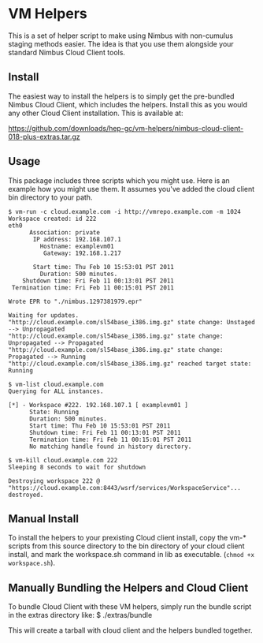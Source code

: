# VM Helpers

This is a set of helper script to make using Nimbus with non-cumulus staging
methods easier. The idea is that you use them alongside your standard Nimbus
Cloud Client tools. 

## Install

The easiest way to install the helpers is to simply get the pre-bundled Nimbus Cloud Client, which includes the helpers. Install this as you would any other Cloud Client installation. This is available at:

https://github.com/downloads/hep-gc/vm-helpers/nimbus-cloud-client-018-plus-extras.tar.gz

## Usage

This package includes three scripts which you might use. Here is an example how
you might use them. It assumes you've added the cloud client bin directory to
your path.

    $ vm-run -c cloud.example.com -i http://vmrepo.example.com -m 1024
    Workspace created: id 222
    eth0
          Association: private
           IP address: 192.168.107.1
             Hostname: examplevm01
              Gateway: 192.168.1.217
    
           Start time: Thu Feb 10 15:53:01 PST 2011
             Duration: 500 minutes.
        Shutdown time: Fri Feb 11 00:13:01 PST 2011
     Termination time: Fri Feb 11 00:15:01 PST 2011

    Wrote EPR to "./nimbus.1297381979.epr"

    Waiting for updates.
    "http://cloud.example.com/sl54base_i386.img.gz" state change: Unstaged --> Unpropagated
    "http://cloud.example.com/sl54base_i386.img.gz" state change: Unpropagated --> Propagated
    "http://cloud.example.com/sl54base_i386.img.gz" state change: Propagated --> Running
    "http://cloud.example.com/sl54base_i386.img.gz" reached target state: Running

    $ vm-list cloud.example.com
    Querying for ALL instances.
    
    [*] - Workspace #222. 192.168.107.1 [ examplevm01 ]
          State: Running
          Duration: 500 minutes.
          Start time: Thu Feb 10 15:53:01 PST 2011
          Shutdown time: Fri Feb 11 00:13:01 PST 2011
          Termination time: Fri Feb 11 00:15:01 PST 2011
          No matching handle found in history directory.

    $ vm-kill cloud.example.com 222
    Sleeping 8 seconds to wait for shutdown
   
    Destroying workspace 222 @ "https://cloud.example.com:8443/wsrf/services/WorkspaceService"... destroyed.

## Manual Install

To install the helpers to your prexisting Cloud client install, copy the vm-* scripts from this source directory to the bin directory of your cloud client install, and mark the workspace.sh command in lib as executable. (`chmod +x workspace.sh`).

## Manually Bundling the Helpers and Cloud Client

To bundle Cloud Client with these VM helpers, simply run the bundle script in the extras directory like:
    $ ./extras/bundle

This will create a tarball with cloud client and the helpers bundled together.
